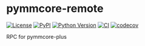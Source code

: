 # pymmcore-remote

[![License](https://img.shields.io/pypi/l/pymmcore-remote.svg?color=green)](https://github.com/tlambert03/pymmcore-remote/raw/main/LICENSE)
[![PyPI](https://img.shields.io/pypi/v/pymmcore-remote.svg?color=green)](https://pypi.org/project/pymmcore-remote)
[![Python Version](https://img.shields.io/pypi/pyversions/pymmcore-remote.svg?color=green)](https://python.org)
[![CI](https://github.com/tlambert03/pymmcore-remote/actions/workflows/ci.yml/badge.svg)](https://github.com/tlambert03/pymmcore-remote/actions/workflows/ci.yml)
[![codecov](https://codecov.io/gh/tlambert03/pymmcore-remote/branch/main/graph/badge.svg)](https://codecov.io/gh/tlambert03/pymmcore-remote)

RPC for pymmcore-plus
